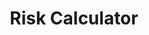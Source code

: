 ---
layout: project
title: "Risk Calculator"
team: "Team Beta"
mentor: "Dr.J"
year: 2024
description: >
  An AI-based tool for risk analysis that helps decision-making in real-time scenarios.
youtube: "T1itpPvFWHI?si=oHN_mO-vN8ojicDJ"
image: "/assets/images/project2.jpg"
app_link: "https://launch.smarthealthit.org/provider-login?response_type=code&client_id=00000000000000000000&scope=launch+launch%2Fpatient+launch%2Fencounter+online_access+openid+fhirUser+profile+patient%2F*.rs+user%2F*.crs&redirect_uri=https%3A%2F%2Fapp.abstractive.ai%2F&aud=https%3A%2F%2Flaunch.smarthealthit.org%2Fv%2Fr4%2Ffhir&state=fw4Px0myjkyRPbFz&launch=WzAsImRiZjk3OThlLTRiNTItNGNkOS1hOWViLWVjMzYxNDljODU5YSxkZDJjMjE5Yy01OWRjLTQ4MWMtYmJjYy1jYzE2NzQ0YzJhMTgiLCIiLCJBVVRPIiwwLDAsMCwiIiwiIiwiIiwiIiwiIiwiIiwiIiwwLDEsIiJd&code_challenge=zKLfeNOKcLfULr6K_FkwDpKyEf4Y__6n4gaG__vMD1Q&code_challenge_method=S256&login_type=provider"
tags:
    - Risk Calculation
    - Medication
permalink: /projects/project3/
designed_for: Patients & Clinicians

---